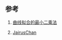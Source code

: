 ## 参考

1. [曲线拟合的最小二乘法](http://wenku.baidu.com/link?url=sVbP8mLpg7lM7oQCDGitmAGOLorzBwJzmuK89rssGK2zMKWUMDqDnkG3E1Pt9dFxYLN8PP7UfNkodZcRfJgafPPmodC0tqvz7vrQOrTZD-a)

2. [JairusChan](http://blog.csdn.net/jairuschan/article/details/7517773/)
